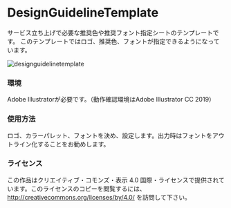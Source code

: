 # DesignGuidelineTemplate
サービス立ち上げで必要な推奨色や推奨フォント指定シートのテンプレートです。
このテンプレートではロゴ、推奨色、フォントが指定できるようになっています。

![designguidelinetemplate](https://user-images.githubusercontent.com/7841984/51802475-efc66300-228d-11e9-98c3-fa1c700a9df2.png)

### 環境
Adobe Illustratorが必要です。（動作確認環境はAdobe Illustrator CC 2019）

### 使用方法
ロゴ、カラーパレット、フォントを決め、設定します。出力時はフォントをアウトライン化することをお勧めします。

### ライセンス
この作品はクリエイティブ・コモンズ・表示 4.0 国際・ライセンスで提供されています。このライセンスのコピーを閲覧するには、http://creativecommons.org/licenses/by/4.0/ を訪問して下さい。
